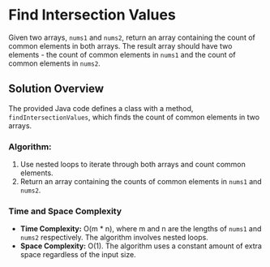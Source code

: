 # Find Intersection Values

Given two arrays, `nums1` and `nums2`, return an array containing the count of common elements in both arrays. The result array should have two elements - the count of common elements in `nums1` and the count of common elements in `nums2`.

## Solution Overview

The provided Java code defines a class with a method, `findIntersectionValues`, which finds the count of common elements in two arrays.

### Algorithm:

1. Use nested loops to iterate through both arrays and count common elements.
2. Return an array containing the counts of common elements in `nums1` and `nums2`.

### Time and Space Complexity

- **Time Complexity:** O(m * n), where m and n are the lengths of `nums1` and `nums2` respectively. The algorithm involves nested loops.
- **Space Complexity:** O(1). The algorithm uses a constant amount of extra space regardless of the input size.
